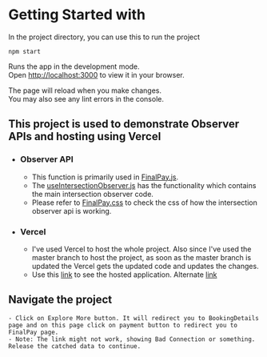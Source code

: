 # Getting Started with

In the project directory, you can use this to run the project

`npm start`

Runs the app in the development mode.\
Open [http://localhost:3000](http://localhost:3000) to view it in your browser.

The page will reload when you make changes.\
You may also see any lint errors in the console.

## This project is used to demonstrate Observer APIs and hosting using Vercel

- ### Observer API
    - This function is primarily used in [FinalPay.js](./src/FinalPay.js).
    - The [useIntersectionObserver.js](./src/useIntersectionObserver.js) has the functionality which contains the main intersection observer code.
    - Please refer to [FinalPay.css](./src/FinalPay.css) to check the css of how the intersection observer api is working. 
- ### Vercel
    - I've used Vercel to host the whole project. Also since I've used the master branch to host the project, as soon as the master branch is updated the Vercel gets the updated code and updates the changes.
    - Use this [link](https://hotelbooking-woad-ten.vercel.app/) to see the hosted application.
    Alternate [link](https://hotelbooking-npm-shubhams-projects.vercel.app/)

## Navigate the project 
    - Click on Explore More button. It will redirect you to BookingDetails page and on this page click on payment button to redirect you to FinalPay page. 
    - Note: The link might not work, showing Bad Connection or something. Release the catched data to continue.